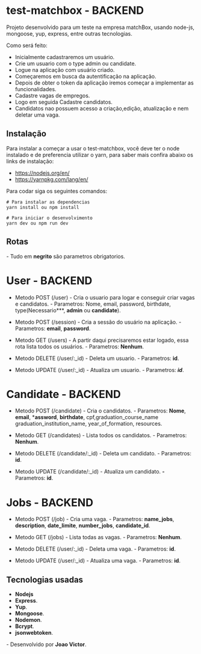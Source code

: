 # test-matchbox - BACKEND

Projeto desenvolvido para um teste na empresa matchBox, usando node-js, mongoose, yup, express,
entre outras tecnologias.

Como será feito:
* Inicialmente cadastraremos um usuário.
* Crie um usuario com o type admin ou candidate.
* Logue na aplicação com usuário criado.
* Começaremos em busca da autentificação na aplicação.
* Depois de obter o token da aplicação iremos começar a implementar as funcionalidades.
* Cadastre vagas de empregos.
* Logo em seguida Cadastre candidatos.
* Candidatos nao possuem acesso a criação,edição, atualização e nem deletar uma vaga.

## Instalação

Para instalar a começar a usar o test-matchbox, você deve ter o node instalado e de preferencia utilizar o yarn, para saber mais confira abaixo os links de instalação:

* https://nodejs.org/en/
* https://yarnpkg.com/lang/en/

Para codar siga os seguintes comandos:

````shell script
# Para instalar as dependencias
yarn install ou npm install

# Para iniciar o desenvolvimento
yarn dev ou npm run dev
````

## Rotas
*-* Tudo em **negrito** são parametros obrigatorios.

# User - BACKEND
* Metodo POST (/user) - Cria o usuario para logar e conseguir criar vagas e candidatos.
*-* Parametros: Nome, email, password, birthdate, type(Necessario***, **admin** ou **candidate**).

* Metodo POST (/session) - Cria a sessão do usuário na aplicação.
*-* Parametros: **email**, **password**.

* Metodo GET (/users) - A partir daqui precisaremos estar logado, essa rota lista todos os usuários.
*-* Parametros: **Nenhum**.

* Metodo DELETE (/user/:_id) - Deleta um usuario.
*-* Parametros: **id**.
  
* Metodo UPDATE (/user/:_id) - Atualiza um usuario.
*-* Parametros: ***id***.

# Candidate - BACKEND
* Metodo POST (/candidate) - Cria o candidatos.
*-* Parametros: **Nome**, **email**, ***assword**, **birthdate**, cpf,graduation_course_name
graduation_institution_name, year_of_formation, resources.

* Metodo GET (/candidates) - Lista todos os candidatos.
*-* Parametros: **Nenhum**.
  
* Metodo DELETE (/candidate/:_id) - Deleta um candidato.
*-* Parametros: **id**.
  
* Metodo UPDATE (/candidate/:_id) - Atualiza um candidato.
***-*** Parametros: **id**.

 
# Jobs - BACKEND
* Metodo POST (/job) - Cria uma vaga.
*-* Parametros: **name_jobs**, **description**, **date_limite**, **number_jobs**, **candidate_id**.

* Metodo GET (/jobs) - Lista todas as vagas.
*-* Parametros: **Nenhum**.
* Metodo DELETE (/user/:_id) - Deleta uma vaga.
*-* Parametros: **id**.

* Metodo UPDATE (/user/:_id) - Atualiza uma vaga.
*-* Parametros: **id**.

## Tecnologias usadas
* **Nodejs**
* **Express**.
* **Yup**.
* **Mongoose**.
* **Nodemon**.
* **Bcrypt**.
* **jsonwebtoken**.

*-* Desenvolvido por **Joao Victor**.


